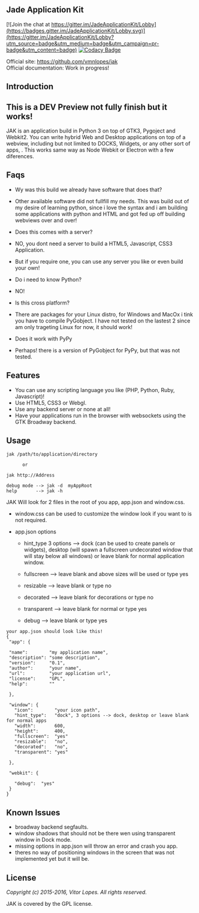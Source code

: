 ## Jade Application Kit

[![Join the chat at https://gitter.im/JadeApplicationKit/Lobby](https://badges.gitter.im/JadeApplicationKit/Lobby.svg)](https://gitter.im/JadeApplicationKit/Lobby?utm_source=badge&utm_medium=badge&utm_campaign=pr-badge&utm_content=badge)
[![Codacy Badge](https://api.codacy.com/project/badge/Grade/c79991176d484d50960a36007749b6a6)](https://www.codacy.com/app/vmnlop/Jade-Application-Kit?utm_source=github.com&amp;utm_medium=referral&amp;utm_content=vmnlopes/Jade-Application-Kit&amp;utm_campaign=Badge_Grade)

Official site: https://github.com/vmnlopes/jak  
Official documentation: Work in progress!

## Introduction

## This is a DEV Preview not fully finish but it works!

 JAK is an application build in Python 3 on top of GTK3, Pygoject and Webkit2. You can write hybrid Web and Desktop applications on top of a webview, including but not limited to DOCKS, Widgets, or any other sort of apps, .
 This works same way as Node Webkit or Electron with a few diferences.
 
## Faqs
 
 * Wy was this build we already have software that does that?
 
  * Other available software did not fullfill my needs. This was build out of my desire of learning python, since i love the syntax and i am building some applications with python and HTML and got fed up off building webviews over and over!
  
 * Does this comes with a server?
  
  * NO, you dont need a server to build a HTML5, Javascript, CSS3 Application.
  * But if you require one, you can use any server you like or even build your own!
  
 * Do i need to know Python?
  
  * NO!
 
 * Is this cross platform?
 
  * There are packages for your Linux distro, for Windows and MacOx i tink you have to compile PyGobject. I have not tested on the lastest 2 since am only trageting Linux for now, it should work!

 * Does it work with PyPy
 
  * Perhaps! there is a version of PyGobject for PyPy, but that was not tested.
  
## Features
 * You can use any scripting language you like (PHP, Python, Ruby, Javascript)!
 * Use HTML5, CSS3 or Webgl.
 * Use any backend server or none at all!
 * Have your applications run in the browser with websockets using the GTK Broadway backend.
 
## Usage
```
jak /path/to/application/directory
```
          or
```
jak http://Address
```
```
debug mode --> jak -d  myAppRoot
help       --> jak -h
```
JAK Will look for 2 files in the root of you app, app.json and window.css.
 * window.css can be used to customize the window look if you want to is not required.
 
 * app.json options
   
    * hint_type   3 options --> dock (can be used to create panels or widgets), desktop (will spawn a fullscreen undecorated window that will stay below all windows) or leave blank for normal application window.

    * fullscreen --> leave blank and above sizes will be used or type yes
    * resizable  --> leave blank or type no
    * decorated  --> leave blank for decorations or type no
    * transparent --> leave blank for normal or type yes  
    * debug       --> leave blank or type yes
 
 ```
 your app.json should look like this!
 {
  "app": {
  
  "name":        "my application name",
  "description": "some description",
  "version":     "0.1",
  "author":      "your name",
  "url":         "your application url",
  "license":     "GPL",
  "help":        ""
  
  },
  
  "window": {
    "icon":        "your icon path",
    "hint_type":   "dock", 3 options --> dock, desktop or leave blank for normal apps
    "width":       600,
    "height":      400,
    "fullscreen":  "yes"
    "resizable":   "no",  
    "decorated":   "no",  
    "transparent": "yes"  
    
  },
  
  "webkit": {
  
    "debug":  "yes"   
  }
}
```

## Known Issues
 * broadway backend segfaults.
 * window shadows that should not be there wen using transparent window in Dock mode.
 * missing options in app.json will throw an error and crash you app.
 * theres no way of positioning windows in the screen that was not implemented yet but it will be.

## License

*Copyright (c) 2015-2016, Vitor Lopes. All rights reserved.*

JAK is covered by the GPL license.
